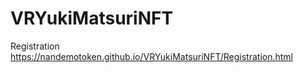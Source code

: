 # VRYukiMatsuriNFT

Registration  
https://nandemotoken.github.io/VRYukiMatsuriNFT/Registration.html
